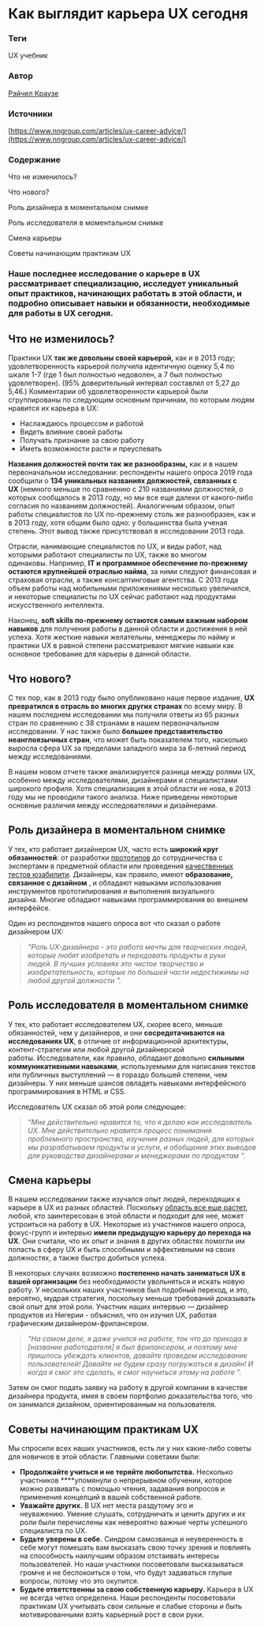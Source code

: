 # Как выглядит карьера UX сегодня

### Теги

UX учебник 

### Автор

[Рэйчел Краузе](https://www.nngroup.com/articles/author/rachel-krause/) 

### Источники

[https://www.nngroup.com/articles/ux-career-advice/](https://www.nngroup.com/articles/ux-career-advice/)

### **Содержание**

Что не изменилось?

Что нового?

Роль дизайнера в моментальном снимке

Роль исследователя в моментальном снимке

Смена карьеры

Советы начинающим практикам UX

### Наше последнее исследование о карьере в UX рассматривает специализацию, исследует уникальный опыт практиков, начинающих работать в этой области, и подробно описывает навыки и обязанности, необходимые для работы в UX сегодня.

## **Что не изменилось?**

Практики UX **так же довольны своей карьерой,** как и в 2013 году; удовлетворенность карьерой получила идентичную оценку 5,4 по шкале 1-7 (где 1 был полностью недоволен, а 7 был полностью удовлетворен). (95% доверительный интервал составлял от 5,27 до 5,46.) Комментарии об удовлетворенности карьерой были сгруппированы по следующим основным причинам, по которым людям нравится их карьера в UX:

- Наслаждаюсь процессом и работой
- Видеть влияние своей работы
- Получать признание за свою работу
- Иметь возможности расти и преуспевать

**Названия должностей почти так же разнообразны,** как и в нашем первоначальном исследовании: респонденты нашего опроса 2019 года сообщили о **134 уникальных названиях должностей, связанных с UX** (немного меньше по сравнению с 210 названиями должностей, о которых сообщалось в 2013 году, но мы все еще далеки от какого-либо согласия по названиям должностей). Аналогичным образом, опыт работы специалистов по UX по-прежнему столь же разнообразен, как и в 2013 году, хотя общим было одно: у большинства была ученая степень. Этот вывод также присутствовал в исследовании 2013 года.

Отрасли, нанимающие специалистов по UX, и виды работ, над которыми работают специалисты по UX, также во многом одинаковы. Например, **IT и программное обеспечение по-прежнему остаются крупнейшей отраслью найма**, за ними следуют финансовая и страховая отрасли, а также консалтинговые агентства. С 2013 года объем работы над мобильными приложениями несколько увеличился, и некоторые специалисты по UX сейчас работают над продуктами искусственного интеллекта.

Наконец, **soft skills по-прежнему остаются самым важным набором навыков** для получения работы в данной области и достижения в ней успеха. Хотя жесткие навыки желательны, менеджеры по найму и практики UX в равной степени рассматривают мягкие навыки как основное требование для карьеры в данной области.

## **Что нового?**

С тех пор, как в 2013 году было опубликовано наше первое издание, **UX превратился в отрасль во многих других странах** по всему миру. В нашем последнем исследовании мы получили ответы из 65 разных стран по сравнению с 38 странами в нашем первоначальном исследовании. У нас также было **большее представительство неанглоязычных стран**, что может быть показателем того, насколько выросла сфера UX за пределами западного мира за 6-летний период между исследованиями.

В нашем новом отчете также анализируется разница между ролями UX, особенно между исследователями, дизайнерами и специалистами широкого профиля. Хотя специализация в этой области не нова, в 2013 году мы не проводили такого анализа. Ниже приведены некоторые основные различия между исследователями и дизайнерами.

## **Роль дизайнера в моментальном снимке**

У тех, кто работает дизайнером UX, часто есть **широкий круг обязанностей**: от разработки [прототипов](https://www.nngroup.com/articles/ux-prototype-hi-lo-fidelity/) до сотрудничества с экспертами в предметной области или проведения [качественных тестов юзабилити](https://www.nngroup.com/articles/quant-vs-qual/). Дизайнеры, как правило, имеют **образование, связанное с дизайном** , и обладают навыками использования инструментов прототипирования и выполнения визуального дизайна. Многие обладают навыками программирования во внешнем интерфейсе.

Один из респондентов нашего опроса вот что сказал о работе дизайнером UX:

> *“Роль UX-дизайнера - это работа мечты для творческих людей, которые любят изобретать и передавать продукты в руки людей. В лучших условиях это чистое творчество и изобретательность, которые по большей части недостижимы на любой другой должности ”.*
> 

## **Роль исследователя в моментальном снимке**

У тех, кто работает исследователем UX, скорее всего, меньше обязанностей, чем у дизайнеров, и они **сосредотачиваются на исследованиях UX**, в отличие от информационной архитектуры, контент-стратегии или любой другой дизайнерской работы. Исследователи, как правило, обладают довольно **сильными коммуникативными навыками**, используемыми для написания текстов или публичных выступлений — в гораздо большей степени, чем дизайнеры. У них меньше шансов овладеть навыками интерфейсного программирования в HTML и CSS.

Исследователь UX сказал об этой роли следующее:

> *“Мне действительно нравится то, что я делаю как исследователь UX. Мне действительно нравится процесс понимания проблемного пространства, изучения разных людей, для которых мы разрабатываем продукты и услуги, и обобщения этих выводов для руководства дизайнерами и менеджерами по продуктам ”.*
> 

## **Смена карьеры**

В нашем исследовании также изучался опыт людей, переходящих к карьере в UX из разных областей. Поскольку [область все еще растет](https://www.nngroup.com/articles/100-years-ux/), любой, кто заинтересован в этой области и подходит для нее, может устроиться на работу в UX. Некоторые из участников нашего опроса, фокус-групп и интервью **имели предыдущую карьеру до перехода на UX**. Они считали, что их опыт и знания в других областях помогли им попасть в сферу UX и быть способными и эффективными на своих должностях, а также быстро добиться успеха.

В некоторых случаях возможно **постепенно начать заниматься UX в вашей организации** без необходимости увольняться и искать новую работу. У нескольких наших участников был подобный переход, и это, вероятно, мудрая стратегия, поскольку меньше требований доказывать свой опыт для этой роли. Участник наших интервью — дизайнер продуктов из Нигерии - объяснил, что он изучил UX, работая графическим дизайнером-фрилансером.

> *“На самом деле, я даже учился на работе, так что до прихода в [название работодателя] я был фрилансером, и поэтому мне пришлось убеждать клиентов, давайте проведем исследование пользователей! Давайте не будем сразу погружаться в дизайн! И когда я смог это сделать, я смог научиться этому на работе ”.*
> 

Затем он смог подать заявку на работу в другой компании в качестве дизайнера продукта, имея в своем портфолио доказательства того, что он занимался дизайном, ориентированным на пользователя.

## **Советы начинающим практикам UX**

Мы спросили всех наших участников, есть ли у них какие-либо советы для новичков в этой области. Главными советами были:

- **Продолжайте учиться и не теряйте любопытства.** Несколько участников ****упомянули о непрерывном обучении, которое можно развивать с помощью чтения, задавания вопросов и применения концепций в вашей собственной работе.
- **Уважайте других.** В UX нет места раздутому эго и неуважению. Умение слушать, сотрудничать и ценить других и их роли были перечислены как невероятно важные черты успешного специалиста по UX.
- **Будьте уверены в себе.** Синдром самозванца и неуверенность в себе могут помешать вам высказать свою точку зрения и повлиять на способность наилучшим образом отстаивать интересы пользователей. Но наши участники посоветовали высказываться громче и не беспокоиться о том, что будут задаваться глупые вопросы, потому что это окупится.
- **Будьте ответственны за свою собственную карьеру.** Карьера в UX не всегда четко определена. Наши респонденты посоветовали практикам UX учитывать свои сильные и слабые стороны и быть мотивированными взять карьерный рост в свои руки.